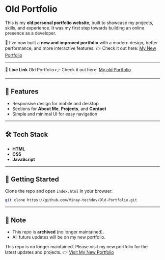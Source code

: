 # Old Portfolio

This is my **old personal portfolio website**, built to showcase my projects, skills, and experience. It was my first step towards building an online presence as a developer.

🔗 I’ve now built a **new and improved portfolio** with a modern design, better performance, and more interactive features.
👉 Check it out here: [My New Portfolio](https://vinay-portfolio-three-chi.vercel.app)

---

🔗 **Live Link** Old Portfolio
👉 Check it out here: [My old Portfolio](https://old-portfolio-sooty.vercel.app)

---

## 🚀 Features

* Responsive design for mobile and desktop
* Sections for **About Me**, **Projects**, and **Contact**
* Simple and minimal UI for easy navigation

---

## 🛠️ Tech Stack

* **HTML**
* **CSS**
* **JavaScript**

---

## 🚀 Getting Started

Clone the repo and open `index.html` in your browser:

```bash
git clone https://github.com/Vinay-techdev/Old-Portfolio.git
```

---

## 📌 Note

* This repo is **archived** (no longer maintained).
* All future updates will be on my new portfolio.

This repo is no longer maintained. Please visit my new portfolio for the latest updates and projects.
👉 [Visit My New Portfolio](https://vinay-portfolio-three-chi.vercel.app)